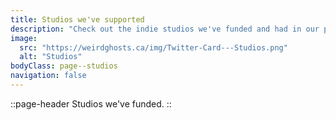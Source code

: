 ```yaml
---
title: Studios we've supported
description: "Check out the indie studios we've funded and had in our program."
image:
  src: "https://weirdghosts.ca/img/Twitter-Card---Studios.png"
  alt: "Studios"
bodyClass: page--studios
navigation: false
---
```


::page-header
Studios we've funded.
::
